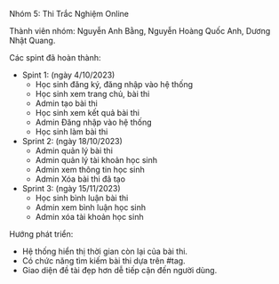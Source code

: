 Nhóm 5: Thi Trắc Nghiệm Online

Thành viên nhóm: Nguyễn Anh Bằng, Nguyễn Hoàng Quốc Anh, Dương Nhật Quang.

Các spint đã hoàn thành:
 - Spint 1: (ngày 4/10/2023)
    + Học sinh đăng ký, đăng nhập vào hệ thống
    + Học sinh xem trang chủ, bài thi
    + Admin tạo bài thi
    + Học sinh xem kết quả bài thi
    + Admin Đăng nhập vào hệ thống
    +  Học sinh làm bài thi   
 - Sprint 2: (ngày 18/10/2023)
    + Admin quản lý bài thi
    + Admin quản lý tài khoản học sinh
    + Admin xem thông tin học sinh
    + Admin Xóa bài thi đã tạo    
 - Sprint 3: (ngày 15/11/2023)
    + Học sinh bình luận bài thi
    + Admin xem bình luận học sinh
    + Admin xóa tài khoản học sinh
      
Hướng phát triển:
   - Hệ thống hiển thị thời gian còn lại của bài thi.
   - Có chức năng tìm kiếm bài thi dựa trên #tag.
   - Giao diện đề tài đẹp hơn dễ tiếp cận đến người dùng.

